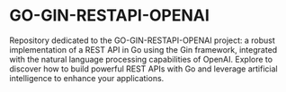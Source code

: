 # GO-GIN-RESTAPI-OPENAI
Repository dedicated to the GO-GIN-RESTAPI-OPENAI project: a robust implementation of a REST API in Go using the Gin framework, integrated with the natural language processing capabilities of OpenAI. Explore to discover how to build powerful REST APIs with Go and leverage artificial intelligence to enhance your applications.
